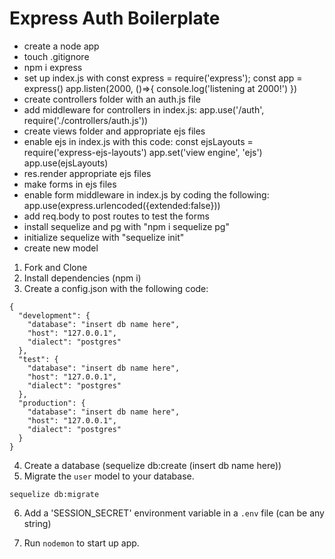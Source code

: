 # Express Auth Boilerplate

* create a node app
* touch .gitignore
* npm i express
* set up index.js with 
    const express = require('express');
    const app = express()
    app.listen(2000, ()=>{
        console.log('listening at 2000!')
    })
* create controllers folder with an auth.js file
* add middleware for controllers in index.js:
    app.use('/auth', require('./controllers/auth.js'))
* create views folder and appropriate ejs files
* enable ejs in index.js with this code:
    const ejsLayouts = require('express-ejs-layouts')
    app.set('view engine', 'ejs')
    app.use(ejsLayouts)
* res.render appropriate ejs files
* make forms in ejs files
* enable form middleware in index.js by coding the following:
    app.use(express.urlencoded({extended:false}))
* add req.body to post routes to test the forms
* install sequelize and pg with "npm i sequelize pg"
* initialize sequelize with "sequelize init"
* create new model


1. Fork and Clone
2. Install dependencies
(npm i)
3. Create a config.json with the following code:
```
{
  "development": {
    "database": "insert db name here",
    "host": "127.0.0.1",
    "dialect": "postgres"
  },
  "test": {
    "database": "insert db name here",
    "host": "127.0.0.1",
    "dialect": "postgres"
  },
  "production": {
    "database": "insert db name here",
    "host": "127.0.0.1",
    "dialect": "postgres"
  }
}
```
4. Create a database (sequelize db:create (insert db name here))
5. Migrate the `user` model to your database.
```
sequelize db:migrate
```
6. Add a 'SESSION_SECRET' environment variable in a `.env` file (can be any string)

7. Run `nodemon` to start up app.
